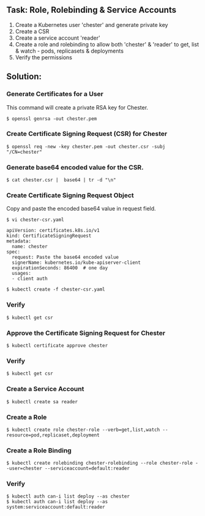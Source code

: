 ## Task: Role, Rolebinding & Service Accounts
1. Create a Kubernetes user 'chester' and generate private key
2. Create a CSR
3. Create a service account 'reader'
4. Create a role and rolebinding to allow both 'chester' & 'reader' to get, list & watch - pods, replicasets & deployments
5. Verify the permissions

## Solution:

### Generate Certificates for a User
This command will create a private RSA key for Chester.

    $ openssl genrsa -out chester.pem

### Create Certificate Signing Request (CSR) for Chester
    $ openssl req -new -key chester.pem -out chester.csr -subj "/CN=chester"

### Generate base64 encoded value for the CSR.
    $ cat chester.csr |  base64 | tr -d "\n"

### Create Certificate Signing Request Object
Copy and paste the encoded base64 value in request field.

    $ vi chester-csr.yaml

    apiVersion: certificates.k8s.io/v1
    kind: CertificateSigningRequest
    metadata:
      name: chester
    spec:
      request: Paste the base64 encoded value
      signerName: kubernetes.io/kube-apiserver-client
      expirationSeconds: 86400  # one day
      usages:
      - client auth

    $ kubectl create -f chester-csr.yaml

### Verify
    $ kubectl get csr

### Approve the Certificate Signing Request for Chester
    $ kubectl certificate approve chester

### Verify
    $ kubectl get csr

### Create a Service Account
    $ kubectl create sa reader

### Create a Role
    $ kubectl create role chester-role --verb=get,list,watch --resource=pod,replicaset,deployment

### Create a Role Binding
    $ kubectl create rolebinding chester-rolebinding --role chester-role --user=chester --serviceaccount=default:reader

### Verify
    $ kubectl auth can-i list deploy --as chester
    $ kubectl auth can-i list deploy --as system:serviceaccount:default:reader

